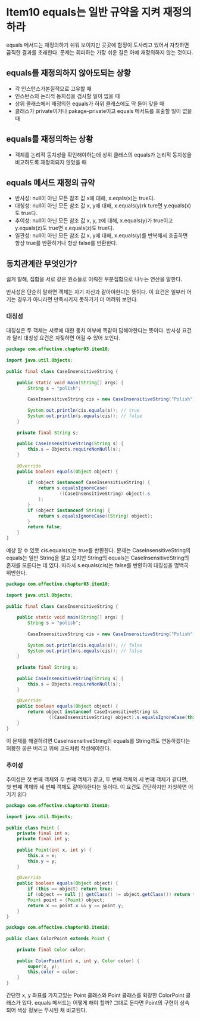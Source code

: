 # Item10 equals는 일반 규약을 지켜 재정의하라

equals 메서드는 재정의하기 쉬워 보이지만 곳곳에 함정이 도사리고 있어서 자칫하면 끔직한 결과를 초래한다. 문제는 회피하는 가장 쉬운 길은 아예 재정의하지 않는 것이다.

## equals를 재정의하지 않아도되는 상황

- 각 인스턴스가본질적으로 고유할 때
- 인스턴스의 논리적 동치성을 검사할 일이 없을 때
- 상위 클래스에서 재정의한 equals가 하위 클래스에도 딱 들어 맞을 때
- 클래스가 private이거나 pakage-private이고 equals 메서드를 호출할 일이 없을 때

## equals를 재정의하는 상황

- 객체를 논리적 동치성을 확인해야하는데 상위 클래스의 equals가 논리적 동치성을 비교하도록 재정의되지 않았을 때

## equals 메서드 재정의 규약

- 반사성: null이 아닌 모든 참조 값 x에 대해, x.eqals(x)는 true다.
- 대칭성: null이 아닌 모든 참조 값 x, y에 대해, x.equals(y)rk ture면 y.equals(x)도 true다.
- 추이성: null이 아닌 모든 참조 값 x, y, z에 대해, x.equals(y)가 true이고 y.equals(z)도 true면 x.equals(z)도 true다.
- 일관성: null이 아닌 모든 참조 값 x, y에 대해, x.equals(y)를 반복해서 호출하면 항상 true를 반환하거나 항상 false를 반환한다.

## 동치관계란 무엇인가?

쉽게 말해, 집합을 서로 같은 원소들로 이뤄진 부분집합으로 나누는 연산을 말한다.

반사성은 단순히 말하면 객체는 자기 자신과 같아야한다는 뜻이다. 이 요건은 일부러 어기는 경우가 아니라면 만족시키지 못하기가 더 어려워 보인다.

### 대칭성

대칭성은 두 객체는 서로에 대한 동치 여부에 똑같이 답해야한다는 뜻이다. 반사성 요건과 달리 대칭성 요건은 자짗하면 어길 수 있어 보인다.

``` java
package com.effective.chapter03.item10;  
  
import java.util.Objects;  
  
public final class CaseInsensitiveString {  
  
    public static void main(String[] args) {  
        String s = "polish";  
  
        CaseInsensitiveString cis = new CaseInsensitiveString("Polish");  
  
        System.out.println(cis.equals(s)); // true  
        System.out.println(s.equals(cis)); // false  
    }  
  
    private final String s;  
  
    public CaseInsensitiveString(String s) {  
        this.s = Objects.requireNonNull(s);  
    }  
  
    @Override  
    public boolean equals(Object object) {  
  
        if (object instanceof CaseInsensitiveString) {  
            return s.equalsIgnoreCase(  
                    ((CaseInsensitiveString) object).s  
            );  
        }  
        if (object instanceof String) {  
            return s.equalsIgnoreCase((String) object);  
        }  
        return false;  
    }  
}
```

예상 할 수 있듯 cis.equals(s)는 true를 반환한다. 문제는 CaseInsensitiveString의 equals는 일반 String을 알고 있지만 String의 equals는 CaseInsensitiveString의 존재를 모른다는 데 있다. 따라서 s.equals(cis)는 false를 반환하여 대칭성을 명백히 위반한다.

``` java
package com.effective.chapter03.item10;  
  
import java.util.Objects;  
  
public final class CaseInsensitiveString {  
  
    public static void main(String[] args) {  
        String s = "polish";  
  
        CaseInsensitiveString cis = new CaseInsensitiveString("Polish");  
  
        System.out.println(cis.equals(s)); // false  
        System.out.println(s.equals(cis)); // false  
    }  
  
    private final String s;  
  
    public CaseInsensitiveString(String s) {  
        this.s = Objects.requireNonNull(s);  
    }  
  
    @Override  
    public boolean equals(Object object) {  
        return object instanceof CaseInsensitiveString &&  
                ((CaseInsensitiveString) object).s.equalsIgnoreCase(this.s);  
    }  
}
```

이 문제를 해결하려면 CaseInsensitiveString의 equals를 String과도 연동하겠다는 허황한 꿈은 버리고 위에 코드처럼 작성해야한다.

### 추이성

추이성은 첫 번째 객체와 두 번쨰 객체가 같고, 두 번쨰 객체와 세 번쨰 객체가 같다면, 첫 번쨰 객체와 세 번쨰 객체도 같아야한다는 뜻이다. 이 요건도 간단하지만 자칫하면 어기기 쉽다

``` java
package com.effective.chapter03.item10;  
  
import java.util.Objects;  
  
public class Point {  
    private final int x;  
    private final int y;  
  
    public Point(int x, int y) {  
        this.x = x;  
        this.y = y;  
    }  
  
    @Override  
    public boolean equals(Object object) {  
        if (this == object) return true;  
        if (object == null || getClass() != object.getClass()) return false;  
        Point point = (Point) object;  
        return x == point.x && y == point.y;  
    }  
}

package com.effective.chapter03.item10;  
  
public class ColorPoint extends Point {  
  
    private final Color color;  
  
    public ColorPoint(int x, int y, Color color) {  
        super(x, y);  
        this.color = color;  
    }  
}
```

간단한 x, y 좌표를 가지고있는 Point 클래스와 Point 클래스를 확장한 ColorPoint 클래스가 있다.
equals 메서드는 어떻게 해야 할까? 그대로 둔다면 Point의 구현이 상속되어 색상 정보는 무시된 채 비교된다.